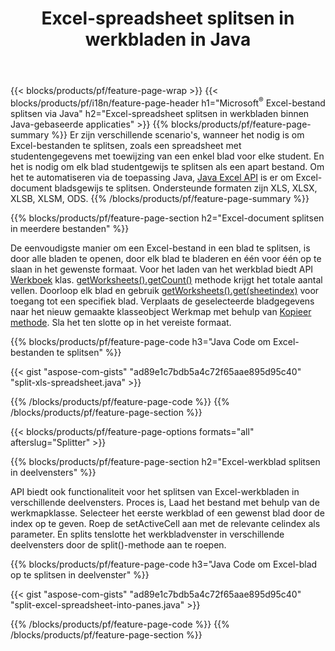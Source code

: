 ﻿---
title: Excel-spreadsheet splitsen in werkbladen in Java
url: /nl/java/splitter/
description: Java broncodes waarin wordt uitgelegd hoe u Microsoft Excel-bestanden in meerdere documenten kunt splitsen met behulp van Java Excel-bibliotheek
---
{{< blocks/products/pf/feature-page-wrap >}}
{{< blocks/products/pf/i18n/feature-page-header h1="Microsoft<sup>&reg;</sup> Excel-bestand splitsen via Java" h2="Excel-spreadsheet splitsen in werkbladen binnen Java-gebaseerde applicaties" >}}
{{% blocks/products/pf/feature-page-summary %}}
Er zijn verschillende scenario's, wanneer het nodig is om Excel-bestanden te splitsen, zoals een spreadsheet met studentengegevens met toewijzing van een enkel blad voor elke student. En het is nodig om elk blad studentgewijs te splitsen als een apart bestand. Om het te automatiseren via de toepassing Java, [Java Excel API](/cells/java/) is er om Excel-document bladsgewijs te splitsen. Ondersteunde formaten zijn XLS, XLSX, XLSB, XLSM, ODS. 
{{% /blocks/products/pf/feature-page-summary %}}

{{% blocks/products/pf/feature-page-section h2="Excel-document splitsen in meerdere bestanden" %}}

De eenvoudigste manier om een Excel-bestand in een blad te splitsen, is door alle bladen te openen, door elk blad te bladeren en één voor één op te slaan in het gewenste formaat. Voor het laden van het werkblad biedt API [Werkboek](https://reference.aspose.com/cells/java/com.aspose.cells/Workbook) klas. [getWorksheets().getCount()](https://reference.aspose.com/cells/java/com.aspose.cells/worksheetcollection#Count) methode krijgt het totale aantal vellen. Doorloop elk blad en gebruik [getWorksheets().get(sheetindex)](https://reference.aspose.com/cells/java/com.aspose.cells/worksheetcollection#get) voor toegang tot een specifiek blad. Verplaats de geselecteerde bladgegevens naar het nieuw gemaakte klasseobject Werkmap met behulp van [Kopieer methode](https://reference.aspose.com/cells/java/com.aspose.cells/workbook#copy(com.aspose.cells.Workbook)). Sla het ten slotte op in het vereiste formaat.

{{% blocks/products/pf/feature-page-code h3="Java Code om Excel-bestanden te splitsen" %}}

{{< gist "aspose-com-gists" "ad89e1c7bdb5a4c72f65aae895d95c40" "split-xls-spreadsheet.java" >}}

{{% /blocks/products/pf/feature-page-code %}}
{{% /blocks/products/pf/feature-page-section %}}

{{< blocks/products/pf/feature-page-options formats="all" afterslug="Splitter" >}}

{{% blocks/products/pf/feature-page-section h2="Excel-werkblad splitsen in deelvensters" %}}

API biedt ook functionaliteit voor het splitsen van Excel-werkbladen in verschillende deelvensters. Proces is, Laad het bestand met behulp van de werkmapklasse. Selecteer het eerste werkblad of een gewenst blad door de index op te geven. Roep de setActiveCell aan met de relevante celindex als parameter. En splits tenslotte het werkbladvenster in verschillende deelvensters door de split()-methode aan te roepen.

{{% blocks/products/pf/feature-page-code h3="Java Code om Excel-blad op te splitsen in deelvenster" %}}

{{< gist "aspose-com-gists" "ad89e1c7bdb5a4c72f65aae895d95c40" "split-excel-spreadsheet-into-panes.java" >}}

{{% /blocks/products/pf/feature-page-code %}}
{{% /blocks/products/pf/feature-page-section %}}